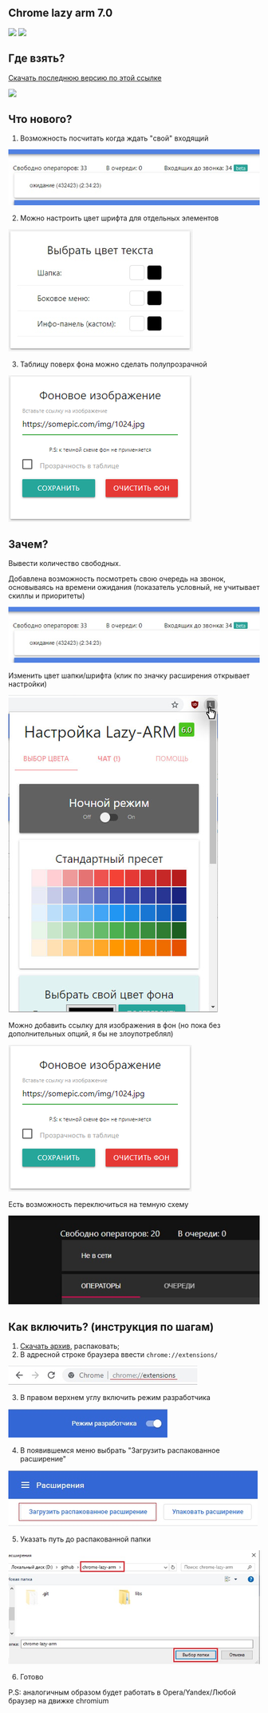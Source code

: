 ## Chrome lazy arm 7.0

![](https://img.shields.io/badge/version-7.0-green) ![](https://img.shields.io/badge/build-passing-brightgreen)

## Где взять?
[Скачать последнюю версию по этой ссылке](https://github.com/JustMonk/chrome-lazy-arm/releases/download/7.0/chrome-lazy-arm-7.rar)

![](screenshoot/demo.jpg)

## Что нового?

1) Возможность посчитать когда ждать "свой" входящий

![](https://github.com/JustMonk/chrome-lazy-arm/blob/master/screenshoots/queue.jpg)

2) Можно настроить цвет шрифта для отдельных элементов

![](https://github.com/JustMonk/chrome-lazy-arm/blob/master/screenshoots/font.jpg)

3) Таблицу поверх фона можно сделать полупрозрачной

![](https://github.com/JustMonk/chrome-lazy-arm/blob/master/screenshoots/bg.png)

## Зачем?

Вывести количество свободных. 

Добавлена возможность посмотреть свою очередь на звонок, основываясь на времени ожидания (показатель условный, не учитывает скиллы и приоритеты)

![](screenshoots/queue.jpg)

Изменить цвет шапки/шрифта (клик по значку расширения открывает настройки)

![](screenshoots/settings.jpg)

Можно добавить ссылку для изображения в фон (но пока без дополнительных опций, я бы не злоупотреблял)

![](screenshoots/bg.png)


Есть возможность переключиться на темную схему

![](screenshoots/dark.jpg)

## Как включить? (инструкция по шагам)

1) [Скачать архив](https://github.com/JustMonk/chrome-lazy-arm/releases/download/7.0/chrome-lazy-arm-7.rar), распаковать;
2) В адресной строке браузера ввести `chrome://extensions/`

![](screenshoots/chrome_extensions_path.jpg)

3) В правом верхнем углу включить режим разработчика

![](screenshoots/dev_mode.jpg)

4) В появившемся меню выбрать "Загрузить распакованное расширение"

![](screenshoots/upload_ext.jpg)

5) Указать путь до распакованной папки

![](screenshoots/path.jpg)

6) Готово

P.S: аналогичным образом будет работать в Opera/Yandex/Любой браузер на движке chromium
